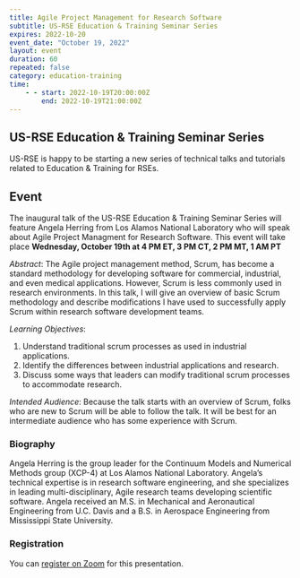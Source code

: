 ```yaml
---
title: Agile Project Management for Research Software
subtitle: US-RSE Education & Training Seminar Series
expires: 2022-10-20
event_date: "October 19, 2022"
layout: event
duration: 60
repeated: false
category: education-training
time:
    - - start: 2022-10-19T20:00:00Z
        end: 2022-10-19T21:00:00Z
---
```


## US-RSE Education & Training Seminar Series

US-RSE is happy to be starting a new series of technical talks and tutorials related to Education & Training for RSEs.

## Event

The inaugural talk of the US-RSE Education & Training Seminar Series will feature Angela Herring from Los Alamos National Laboratory who will speak about Agile Project Managment for Research Software.
This event will take place **Wednesday, October 19th at 4 PM ET, 3 PM CT, 2 PM MT, 1 AM PT**

*Abstract*: The Agile project management method, Scrum, has become a standard methodology for developing software for commercial, industrial, and even medical applications. However, Scrum is less commonly used in research environments. In this talk, I will give an overview of basic Scrum methodology and describe modifications I have used to successfully apply Scrum within research software development teams.

*Learning Objectives*:
1. Understand traditional scrum processes as used in industrial applications.
1. Identify the differences between industrial applications and research.
1. Discuss some ways that leaders can modify traditional scrum processes to accommodate research.

*Intended Audience*: Because the talk starts with an overview of Scrum, folks who are new to Scrum will be able to follow the talk. It will be best for an intermediate audience who has some experience with Scrum.

### Biography

Angela Herring is the group leader for the Continuum Models and Numerical Methods group (XCP-4) at Los Alamos National Laboratory.  Angela’s technical expertise is in research software engineering, and she specializes in leading multi-disciplinary, Agile research teams developing scientific software.  Angela received an M.S. in Mechanical and Aeronautical Engineering from U.C. Davis and a B.S. in Aerospace Engineering from Mississippi State University.

### Registration

You can [register on Zoom](https://mit.zoom.us/meeting/register/tJwkf-iuqz4sH9Qu18Mn_24xGzBXpctX1-NY) for this presentation.
